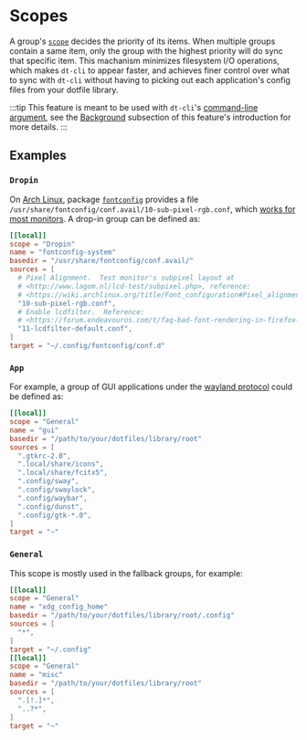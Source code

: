 # Scopes

A group's [`scope`](/config/key-references#scope) decides the priority of its
items.  When multiple groups contain a same item, only the group with the
highest priority will do sync that specific item.  This machanism minimizes
filesystem I/O operations, which makes `dt-cli` to appear faster, and achieves
finer control over what to sync with `dt-cli` without having to picking out
each application's config files from your dotfile library.

:::tip
This feature is meant to be used with `dt-cli`'s [command-line
argument](/#usage), see the [Background](/features/scope) subsection of this
feature's introduction for more details.
:::

## Examples

### `Dropin`

On [Arch Linux](https://archlinux.org), package
[`fontconfig`](https://archlinux.org/packages/extra/x86_64/fontconfig/)
provides a file `/usr/share/fontconfig/conf.avail/10-sub-pixel-rgb.conf`,
which [works for most monitors](http://www.lagom.nl/lcd-test/subpixel.php).  A
drop-in group can be defined as:

```toml
[[local]]
scope = "Dropin"
name = "fontconfig-system"
basedir = "/usr/share/fontconfig/conf.avail/"
sources = [
  # Pixel Alignment.  Test monitor's subpixel layout at
  # <http://www.lagom.nl/lcd-test/subpixel.php>, reference:
  # <https://wiki.archlinux.org/title/Font_configuration#Pixel_alignment>
  "10-sub-pixel-rgb.conf",
  # Enable lcdfilter.  Reference:
  # <https://forum.endeavouros.com/t/faq-bad-font-rendering-in-firefox-and-other-programs/13430/3>
  "11-lcdfilter-default.conf",
]
target = "~/.config/fontconfig/conf.d"
```

### `App`

For example, a group of GUI applications under the [wayland
protocol](https://wayland.freedesktop.org) could be defined as:

```toml
[[local]]
scope = "General"
name = "gui"
basedir = "/path/to/your/dotfiles/library/root"
sources = [
  ".gtkrc-2.0",
  ".local/share/icons",
  ".local/share/fcitx5",
  ".config/sway",
  ".config/swaylock",
  ".config/waybar",
  ".config/dunst",
  ".config/gtk-*.0",
]
target = "~"
```

### `General`

This scope is mostly used in the fallback groups, for example:

```toml
[[local]]
scope = "General"
name = "xdg_config_home"
basedir = "/path/to/your/dotfiles/library/root/.config"
sources = [
  "*",
]
target = "~/.config"
[[local]]
scope = "General"
name = "misc"
basedir = "/path/to/your/dotfiles/library/root"
sources = [
  ".[!.]*",
  "..?*",
]
target = "~"
```
